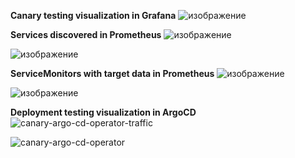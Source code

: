 **Canary testing visualization in Grafana**
![изображение](https://github.com/user-attachments/assets/5fd1d526-c983-46ea-81e9-f38f07bb0a11)




**Services discovered in Prometheus**
![изображение](https://github.com/user-attachments/assets/57c5cb9f-2c09-45a9-90ba-a35e54d926e9)

![изображение](https://github.com/user-attachments/assets/a7a30ae9-aa5b-4fa9-bcde-f56f19fb2661)



**ServiceMonitors with target data in Prometheus**
![изображение](https://github.com/user-attachments/assets/0b3e5c59-f73b-4be3-81d6-1eb0100b673b)

![изображение](https://github.com/user-attachments/assets/ed9b193b-183d-4507-97c4-f41de1ca1979)


**Deployment testing visualization in ArgoCD**
![canary-argo-cd-operator-traffic](https://github.com/user-attachments/assets/8842fc48-5895-4a84-8d18-ddd42d39dabf)

![canary-argo-cd-operator](https://github.com/user-attachments/assets/e2344139-b61a-42dc-9bff-fb04650a8c91)
